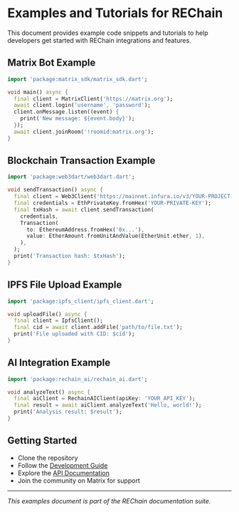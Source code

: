 # Examples and Tutorials for REChain

This document provides example code snippets and tutorials to help developers get started with REChain integrations and features.

## Matrix Bot Example

```dart
import 'package:matrix_sdk/matrix_sdk.dart';

void main() async {
  final client = MatrixClient('https://matrix.org');
  await client.login('username', 'password');
  client.onMessage.listen((event) {
    print('New message: ${event.body}');
  });
  await client.joinRoom('!roomid:matrix.org');
}
```

## Blockchain Transaction Example

```dart
import 'package:web3dart/web3dart.dart';

void sendTransaction() async {
  final client = Web3Client('https://mainnet.infura.io/v3/YOUR-PROJECT-ID', Client());
  final credentials = EthPrivateKey.fromHex('YOUR-PRIVATE-KEY');
  final txHash = await client.sendTransaction(
    credentials,
    Transaction(
      to: EthereumAddress.fromHex('0x...'),
      value: EtherAmount.fromUnitAndValue(EtherUnit.ether, 1),
    ),
  );
  print('Transaction hash: $txHash');
}
```

## IPFS File Upload Example

```dart
import 'package:ipfs_client/ipfs_client.dart';

void uploadFile() async {
  final client = IpfsClient();
  final cid = await client.addFile('path/to/file.txt');
  print('File uploaded with CID: $cid');
}
```

## AI Integration Example

```dart
import 'package:rechain_ai/rechain_ai.dart';

void analyzeText() async {
  final aiClient = RechainAIClient(apiKey: 'YOUR_API_KEY');
  final result = await aiClient.analyzeText('Hello, world!');
  print('Analysis result: $result');
}
```

## Getting Started

- Clone the repository
- Follow the [Development Guide](DEVELOPMENT.md)
- Explore the [API Documentation](API.md)
- Join the community on Matrix for support

---

*This examples document is part of the REChain documentation suite.*
